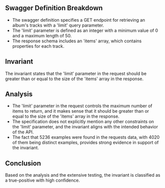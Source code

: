 ## Swagger Definition Breakdown
- The swagger definition specifies a GET endpoint for retrieving an album's tracks with a 'limit' query parameter.
- The 'limit' parameter is defined as an integer with a minimum value of 0 and a maximum length of 50.
- The response schema includes an 'items' array, which contains properties for each track.

## Invariant
The invariant states that the 'limit' parameter in the request should be greater than or equal to the size of the 'items' array in the response.

## Analysis
- The 'limit' parameter in the request controls the maximum number of items to return, and it makes sense that it should be greater than or equal to the size of the 'items' array in the response.
- The specification does not explicitly mention any other constraints on the 'limit' parameter, and the invariant aligns with the intended behavior of the API.
- The fact that 5236 examples were found in the requests data, with 4020 of them being distinct examples, provides strong evidence in support of the invariant.

## Conclusion
Based on the analysis and the extensive testing, the invariant is classified as a true-positive with high confidence.
